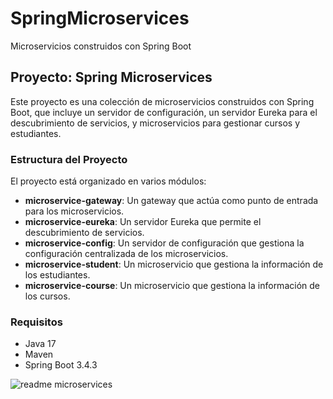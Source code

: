 # SpringMicroservices
Microservicios construidos con Spring Boot

## Proyecto: Spring Microservices

Este proyecto es una colección de microservicios construidos con Spring Boot, que incluye un servidor de configuración, un servidor Eureka para el descubrimiento de servicios, y microservicios para gestionar cursos y estudiantes. 

### Estructura del Proyecto

El proyecto está organizado en varios módulos:

- **microservice-gateway**: Un gateway que actúa como punto de entrada para los microservicios.
- **microservice-eureka**: Un servidor Eureka que permite el descubrimiento de servicios.
- **microservice-config**: Un servidor de configuración que gestiona la configuración centralizada de los microservicios.
- **microservice-student**: Un microservicio que gestiona la información de los estudiantes.
- **microservice-course**: Un microservicio que gestiona la información de los cursos.

### Requisitos

- Java 17
- Maven
- Spring Boot 3.4.3

![readme microservices](https://github.com/user-attachments/assets/e9d3871a-f12f-4cdf-973a-a020aa7ee15b)
